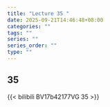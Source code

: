 ```yaml
---
title: "Lecture 35 "
date: 2025-09-21T14:46:48+08:00
categories: ""
tags: ""
series: ""
series_order: ""
type: ""
---
```


## 35 

{{< bilibili BV17b42177VG 35 >}}


